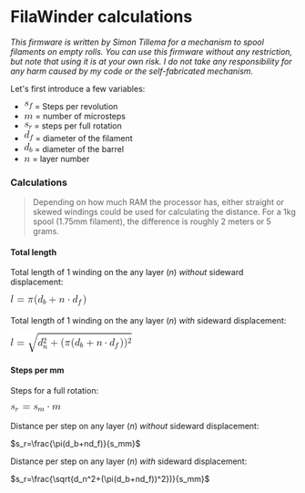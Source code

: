 # FilaWinder calculations

_This firmware is written by Simon Tillema for a mechanism to spool filaments on empty rolls. You can use this firmware without any restriction, but note that using it is at your own risk. I do not take any responsibility for any harm caused by my code or the self-fabricated mechanism._

Let's first introduce a few variables:
- ![](https://github.com/Tillema/FilaWinder/blob/master/Documentation/Firmware/EquationImages/sf.png?raw=true) = Steps per revolution
- ![](https://github.com/Tillema/FilaWinder/blob/master/Documentation/Firmware/EquationImages/m.png?raw=true) = number of microsteps
- ![](https://github.com/Tillema/FilaWinder/blob/master/Documentation/Firmware/EquationImages/sr.png?raw=true) = steps per full rotation
- ![](https://github.com/Tillema/FilaWinder/blob/master/Documentation/Firmware/EquationImages/df.png?raw=true) = diameter of the filament
- ![](https://github.com/Tillema/FilaWinder/blob/master/Documentation/Firmware/EquationImages/db.png?raw=true) = diameter of the barrel
- ![](https://github.com/Tillema/FilaWinder/blob/master/Documentation/Firmware/EquationImages/n.png?raw=true) = layer number

### Calculations
>Depending on how much RAM the processor has, either straight or skewed windings could be used for calculating the distance. For a 1kg spool (1.75mm filament), the difference is roughly 2 meters or 5 grams.

#### Total length
Total length of 1 winding on the any layer ($n$) _without_ sideward displacement:

![1](https://github.com/Tillema/FilaWinder/blob/master/Documentation/Firmware/EquationImages/eq1.png?raw=true)

Total length of 1 winding on the any layer ($n$) _with_ sideward displacement:

![2](https://github.com/Tillema/FilaWinder/blob/master/Documentation/Firmware/EquationImages/eq2.png?raw=true)

#### Steps per mm
Steps for a full rotation:

![3](https://github.com/Tillema/FilaWinder/blob/master/Documentation/Firmware/EquationImages/eq3.png?raw=true)

Distance per step on any layer ($n$) _without_ sideward displacement:

$s_r=\frac{\pi(d_b+nd_f)}{s_mm}$

Distance per step on any layer ($n$) _with_ sideward displacement:

$s_r=\frac{\sqrt{d_n^2+(\pi(d_b+nd_f))^2})}{s_mm}$
